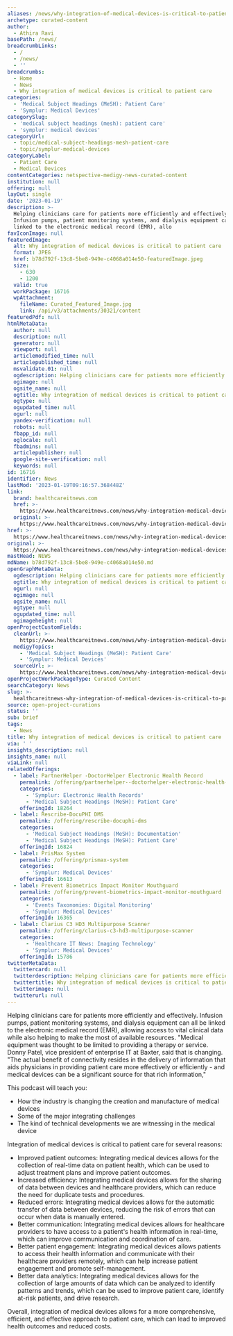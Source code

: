 ```yaml
---
aliases: /news/why-integration-of-medical-devices-is-critical-to-patient-care
archetype: curated-content
author:
  - Athira Ravi
basePath: /news/
breadcrumbLinks:
  - /
  - /news/
  - ''
breadcrumbs:
  - Home
  - News
  - Why integration of medical devices is critical to patient care
categories:
  - 'Medical Subject Headings (MeSH): Patient Care'
  - 'Symplur: Medical Devices'
categorySlug:
  - 'medical subject headings (mesh): patient care'
  - 'symplur: medical devices'
categoryUrl:
  - topic/medical-subject-headings-mesh-patient-care
  - topic/symplur-medical-devices
categoryLabel:
  - Patient Care
  - Medical Devices
contentCategories: netspective-medigy-news-curated-content
institution: null
offering: null
layOut: single
date: '2023-01-19'
description: >-
  Helping clinicians care for patients more efficiently and effectively.
  Infusion pumps, patient monitoring systems, and dialysis equipment can all be
  linked to the electronic medical record (EMR), allo
favIconImage: null
featuredImage:
  alt: Why integration of medical devices is critical to patient care
  format: JPEG
  href: b78d792f-13c8-5be8-949e-c4068a014e50-featuredImage.jpeg
  size:
    - 630
    - 1200
  valid: true
  workPackage: 16716
  wpAttachment:
    fileName: Curated_Featured_Image.jpg
    link: /api/v3/attachments/30321/content
featuredPdf: null
htmlMetaData:
  author: null
  description: null
  generator: null
  viewport: null
  articlemodified_time: null
  articlepublished_time: null
  msvalidate.01: null
  ogdescription: Helping clinicians care for patients more efficiently and effectively.
  ogimage: null
  ogsite_name: null
  ogtitle: Why integration of medical devices is critical to patient care
  ogtype: null
  ogupdated_time: null
  ogurl: null
  yandex-verification: null
  robots: null
  fbapp_id: null
  oglocale: null
  fbadmins: null
  articlepublisher: null
  google-site-verification: null
  keywords: null
id: 16716
identifier: News
lastMod: '2023-01-19T09:16:57.368448Z'
link:
  brand: healthcareitnews.com
  href: >-
    https://www.healthcareitnews.com/news/why-integration-medical-devices-critical-patient-care
  original: >-
    https://www.healthcareitnews.com/news/why-integration-medical-devices-critical-patient-care
href: >-
  https://www.healthcareitnews.com/news/why-integration-medical-devices-critical-patient-care
original: >-
  https://www.healthcareitnews.com/news/why-integration-medical-devices-critical-patient-care
mastHead: NEWS
mdName: b78d792f-13c8-5be8-949e-c4068a014e50.md
openGraphMetaData:
  ogdescription: Helping clinicians care for patients more efficiently and effectively.
  ogtitle: Why integration of medical devices is critical to patient care
  ogurl: null
  ogimage: null
  ogsite_name: null
  ogtype: null
  ogupdated_time: null
  ogimageheight: null
openProjectCustomFields:
  cleanUrl: >-
    https://www.healthcareitnews.com/news/why-integration-medical-devices-critical-patient-care
  medigyTopics:
    - 'Medical Subject Headings (MeSH): Patient Care'
    - 'Symplur: Medical Devices'
  sourceUrl: >-
    https://www.healthcareitnews.com/news/why-integration-medical-devices-critical-patient-care
openProjectWorkPackageType: Curated Content
searchCategory: News
slug: >-
  healthcareitnews-why-integration-of-medical-devices-is-critical-to-patient-care
source: open-project-curations
status: ''
sub: brief
tags:
  - News
title: Why integration of medical devices is critical to patient care
via: ' '
insights_description: null
insights_name: null
viaLink: null
relatedOfferings:
  - label: PartnerHelper -DoctorHelper Electronic Health Record
    permalink: /offering/partnerhelper--doctorhelper-electronic-health-record
    categories:
      - 'Symplur: Electronic Health Records'
      - 'Medical Subject Headings (MeSH): Patient Care'
    offeringId: 18264
  - label: Rescribe-DocuPHI DMS
    permalink: /offering/rescribe-docuphi-dms
    categories:
      - 'Medical Subject Headings (MeSH): Documentation'
      - 'Medical Subject Headings (MeSH): Patient Care'
    offeringId: 16824
  - label: PrisMax System
    permalink: /offering/prismax-system
    categories:
      - 'Symplur: Medical Devices'
    offeringId: 16613
  - label: Prevent Biometrics Impact Monitor Mouthguard
    permalink: /offering/prevent-biometrics-impact-monitor-mouthguard
    categories:
      - 'Events Taxonomies: Digital Monitoring'
      - 'Symplur: Medical Devices'
    offeringId: 16365
  - label: Clarius C3 HD3 Multipurpose Scanner
    permalink: /offering/clarius-c3-hd3-multipurpose-scanner
    categories:
      - 'Healthcare IT News: Imaging Technology'
      - 'Symplur: Medical Devices'
    offeringId: 15786
twitterMetaData:
  twittercard: null
  twitterdescription: Helping clinicians care for patients more efficiently and effectively.
  twittertitle: Why integration of medical devices is critical to patient care
  twitterimage: null
  twitterurl: null
---
```

<p>Helping clinicians care for patients more efficiently and effectively. Infusion pumps, patient monitoring systems, and dialysis equipment can all be linked to the electronic medical record (EMR), allowing access to vital clinical data while also helping to make the most of available resources. "Medical equipment was thought to be limited to providing a therapy or service. Donny Patel, vice president of enterprise IT at Baxter, said that is changing. "The actual benefit of connectivity resides in the delivery of information that aids physicians in providing patient care more effectively or efficiently - and medical devices can be a significant source for that rich information,"</p><p>This podcast will teach you:</p><ul><li>How the industry is changing the creation and manufacture of medical devices</li><li>Some of the major integrating challenges</li><li>The kind of technical developments we are witnessing in the medical device</li></ul><p>Integration of medical devices is critical to patient care for several reasons:</p><ul><li>Improved patient outcomes: Integrating medical devices allows for the collection of real-time data on patient health, which can be used to adjust treatment plans and improve patient outcomes.</li><li>Increased efficiency: Integrating medical devices allows for the sharing of data between devices and healthcare providers, which can reduce the need for duplicate tests and procedures.</li><li>Reduced errors: Integrating medical devices allows for the automatic transfer of data between devices, reducing the risk of errors that can occur when data is manually entered.</li><li>Better communication: Integrating medical devices allows for healthcare providers to have access to a patient's health information in real-time, which can improve communication and coordination of care.</li><li>Better patient engagement: Integrating medical devices allows patients to access their health information and communicate with their healthcare providers remotely, which can help increase patient engagement and promote self-management.</li><li>Better data analytics: Integrating medical devices allows for the collection of large amounts of data which can be analyzed to identify patterns and trends, which can be used to improve patient care, identify at-risk patients, and drive research.</li></ul><p>Overall, integration of medical devices allows for a more comprehensive, efficient, and effective approach to patient care, which can lead to improved health outcomes and reduced costs.</p>